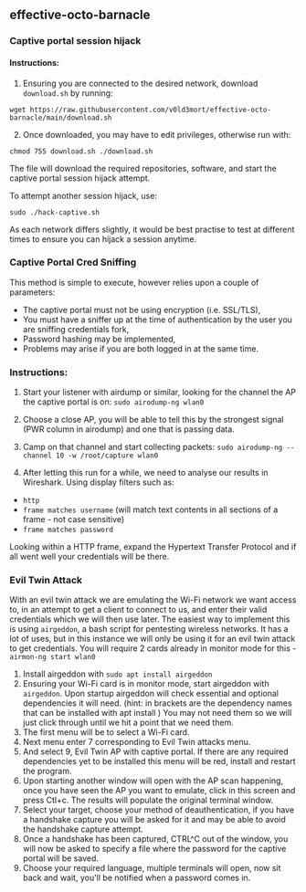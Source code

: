 ## effective-octo-barnacle
### Captive portal session hijack

#### Instructions:
1. Ensuring you are connected to the desired network, download `download.sh` by running:

`
wget https://raw.githubusercontent.com/v0ld3mort/effective-octo-barnacle/main/download.sh
`

2. Once downloaded, you may have to edit privileges, otherwise run with:

`
chmod 755 download.sh
./download.sh
`

The file will download the required repositories, software, and start the captive portal session hijack attempt. 

To attempt another session hijack, use:

`
sudo ./hack-captive.sh
`

As each network differs slightly, it would be best practise to test at different times to ensure you can hijack a session anytime.

### Captive Portal Cred Sniffing
This method is simple to execute, however relies upon a couple of parameters:
  - The captive portal must not be using encryption (i.e. SSL/TLS),
  - You must have a sniffer up at the time of authentication by the user you are sniffing credentials fork,
  - Password hashing may be implemented,
  - Problems may arise if you are both logged in at the same time. 

### Instructions:
1. Start your listener with airdump or similar, looking for the channel the AP the captive portal is on:
`
sudo airodump-ng wlan0
`
2. Choose a close AP, you will be able to tell this by the strongest signal (PWR column in airodump) and one that is passing data.
3. Camp on that channel and start collecting packets:
`
sudo airodump-ng --channel 10 -w /root/capture wlan0
`

4. After letting this run for a while, we need to analyse our results in Wireshark.
Using display filters such as:
- `http`
- `frame matches username` (will match text contents in all sections of a frame - not case sensitive)
- `frame matches password`

Looking within a HTTP frame, expand the Hypertext Transfer Protocol and if all went well your credentials will be there.

### Evil Twin Attack
With an evil twin attack we are emulating the Wi-Fi network we want access to, in an attempt to get a client to connect to us, and enter their valid credentials which we will then use later. The easiest way to implement this is using `airgeddon`, a bash script for pentesting wireless networks. It has a lot of uses, but in this instance we will only be using it for an evil twin attack to get credentials. You will require 2 cards already in monitor mode for this - `airmon-ng start wlan0`
1. Install airgeddon with `sudo apt install airgeddon`
2. Ensuring your Wi-Fi card is in monitor mode, start airgeddon with `airgeddon`. Upon startup airgeddon will check essential and optional dependencies it will need. (hint: in brackets are the dependency names that can be installed with apt install <name>) You may not need them so we will just click through until we hit a point that we need them. 
3. The first menu will be to select a Wi-Fi card.
4. Next menu enter 7 corresponding to Evil Twin attacks menu.
5. And select 9, Evil Twin AP with captive portal. If there are any required dependencies yet to be installed this menu will be red, install and restart the program.
6. Upon starting another window will open with the AP scan happening, once you have seen the AP you want to emulate, click in this screen and press Ctl+c. The results will populate the original terminal window. 
7. Select your target, choose your method of deauthentication, if you have a handshake capture you will be asked for it and may be able to avoid the handshake capture attempt. 
8. Once a handshake has been captured, CTRL^C out of the window, you will now be asked to specify a file where the password for the captive portal will be saved. 
9. Choose your required language, multiple terminals will open, now sit back and wait, you'll be notified when a password comes in. 
